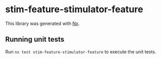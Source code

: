 # stim-feature-stimulator-feature

This library was generated with [Nx](https://nx.dev).

## Running unit tests

Run `nx test stim-feature-stimulator-feature` to execute the unit tests.

